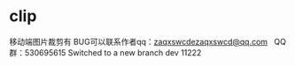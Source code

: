 # clip
移动端图片裁剪有 BUG可以联系作者qq：zaqxswcdezaqxswcd@qq.com   QQ群：530695615
Switched to a new branch dev
11222
